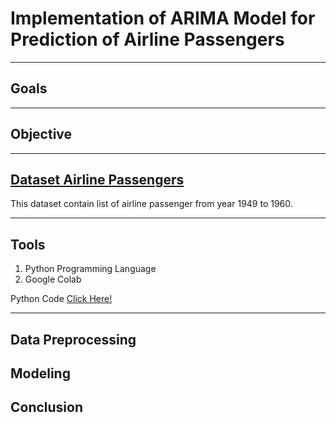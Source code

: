 # **Implementation of ARIMA Model for Prediction of Airline Passengers**

---

## Goals

---

## Objective

---

## [Dataset Airline Passengers](https://www.kaggle.com/datasets/ashfakyeafi/air-passenger-data-for-time-series-analysis)
This dataset contain list of airline passenger from year 1949 to 1960.


---

## Tools
1. Python Programming Language
2. Google Colab


Python Code [Click Here!](https://github.com/Yogaaprila/Implementation-of-ARIMA-Model-for-Prediction-of-Airline-Passengers/blob/main/ARIMA-MODEL.ipynb)

---

## Data Preprocessing


## Modeling


## Conclusion
